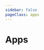 ```yaml
---
sidebar: false
pageClass: apps
---
```


# Apps

<Apps />

<script>
import Apps from './Apps'

export default {
  components: { Apps }
}
</script>

<style lang="stylus">
.apps .page-edit
  display none

.apps .theme-default-content
  max-width 960px
</style>
